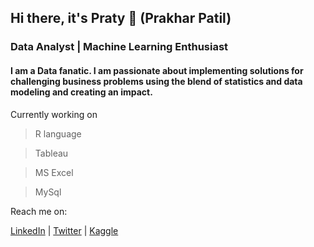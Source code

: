 ## Hi there, it's Praty 👋 (Prakhar Patil)
### Data Analyst | Machine Learning Enthusiast

#### I am a Data fanatic. I am passionate about implementing solutions for challenging business problems using the blend of statistics and data modeling and creating an impact.


Currently working on

>R language

>Tableau

>MS Excel

>MySql





Reach me on:

[LinkedIn](https://www.linkedin.com/in/prakhar-patil-3b822319b) | [Twitter](https://twitter.com/prakhar_patil) | [Kaggle](https://www.kaggle.com/prakharpatil)

